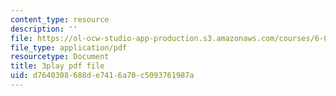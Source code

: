 ```yaml
---
content_type: resource
description: ''
file: https://ol-ocw-studio-app-production.s3.amazonaws.com/courses/6-006-introduction-to-algorithms-fall-2011/d7640308688de7416a70c5093761987a_P7frcB_-g4w.pdf
file_type: application/pdf
resourcetype: Document
title: 3play pdf file
uid: d7640308-688d-e741-6a70-c5093761987a
---
```

